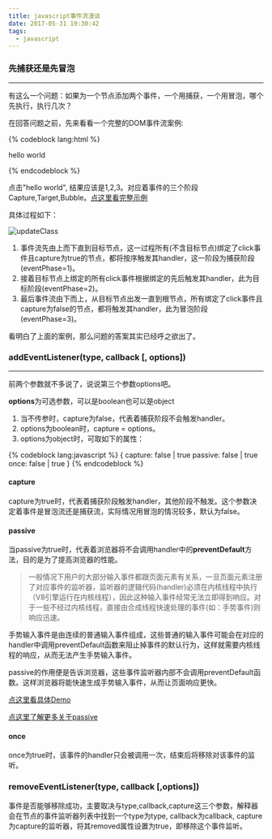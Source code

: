```yaml
---
title: javascript事件流漫谈
date: 2017-05-31 19:30:42
tags:
  - javascript
---
```

### 先捕获还是先冒泡
---

有这么一个问题：如果为一个节点添加两个事件，一个用捕获，一个用冒泡，哪个先执行，执行几次？

在回答问题之前，先来看看一个完整的DOM事件流案例: <!-- more -->

{% codeblock lang:html %}
<div id="p">
  <p id="c"> hello world </p>
</div>

<script>
    function handler(e) {
        console.log(e.eventPhase);
    }
    
    document.getElementById("p").addEventListener("click", handler, {capture: true});
    document.getElementById("p").addEventListener("click", handler);
    document.getElementById("c").addEventListener("click", handler);
</script>
{% endcodeblock %}

点击"hello world", 结果应该是1,2,3。对应着事件的三个阶段Capture,Target,Bubble。[点这里看完整示例](https://codepen.io/TimLuo465/pen/OmKRdO?editors=0011)

具体过程如下：

![updateClass](/images/event.png)

1. 事件流先由上而下直到目标节点，这一过程所有(不含目标节点)绑定了click事件且capture为true的节点，都将按序触发其handler，这一阶段为捕获阶段(eventPhase=1)。
2. 接着目标节点上绑定的所有click事件根据绑定的先后触发其handler，此为目标阶段(eventPhase=2)。
3. 最后事件流由下而上，从目标节点出发一直到根节点，所有绑定了click事件且capture为false的节点，都将触发其handler，此为冒泡阶段(eventPhase=3)。

看明白了上面的案例，那么问题的答案其实已经呼之欲出了。

### addEventListener(type, callback [, options])
---
前两个参数就不多说了，说说第三个参数options吧。

**options**为可选参数，可以是boolean也可以是object
1. 当不传参时，capture为false，代表着捕获阶段不会触发handler。
2. options为boolean时，capture = options。
3. options为object时，可取如下的属性：

{% codeblock lang:javascript %}
{
    capture: false | true 
    passive: false | true
    once: false | true 
}
{% endcodeblock %}
#### capture

capture为true时，代表着捕获阶段触发handler，其他阶段不触发。这个参数决定着事件是冒泡流还是捕获流，实际情况用冒泡的情况较多，默认为false。

#### passive

 当passive为true时，代表着浏览器将不会调用handler中的**preventDefault**方法，目的是为了提高浏览器的性能。

> 一般情况下用户的大部分输入事件都跟页面元素有关系，一旦页面元素注册了对应事件的监听器，监听器的逻辑代码(handler)必须在内核线程中执行（V8引擎运行在内核线程），因此这种输入事件经常无法立即得到响应。对于一些不经过内核线程，直接由合成线程快速处理的事件(如：手势事件)则响应迅速。

手势输入事件是由连续的普通输入事件组成，这些普通的输入事件可能会在对应的handler中调用preventDefault函数来阻止掉事件的默认行为，这样就需要内核线程的响应，从而无法产生手势输入事件。

passive的作用便是告诉浏览器，这些事件监听器内部不会调用preventDefault函数。这样浏览器将能快速生成手势输入事件，从而让页面响应更快。

[点这里看具体Demo](https://rbyers.github.io/scroll-latency.html)

[点这里了解更多关于passive](http://blog.csdn.net/dj0379/article/details/52883315)

#### once

once为true时，该事件的handler只会被调用一次，结束后将移除对该事件的监听。

### removeEventListener(type, callback [,options])

事件是否能够移除成功，主要取决与type,callback,capture这三个参数，解释器会在节点的事件监听器列表中找到一个type为type, callback为callback, capture为capture的监听器，将其removed属性设置为true，即移除这个事件监听。